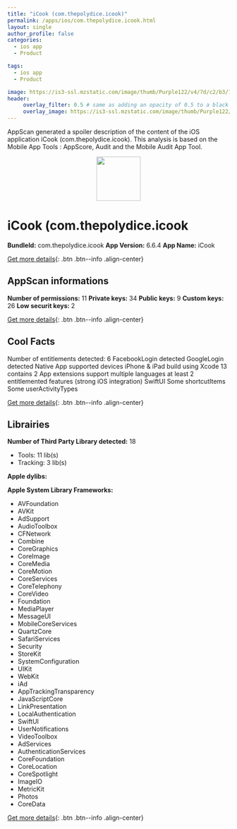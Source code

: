 ```yaml
---
title: "iCook (com.thepolydice.icook)"
permalink: /apps/ios/com.thepolydice.icook.html
layout: single
author_profile: false
categories: 
  - ios app 
  - Product 

tags: 
  - ios app 
  - Product 

image: https://is3-ssl.mzstatic.com/image/thumb/Purple122/v4/7d/c2/b3/7dc2b380-9e86-3022-a8d1-59965876d06a/AppIcon-0-1x_U007emarketing-0-7-0-85-220.png/512x512bb.jpg
header: 
     overlay_filter: 0.5 # same as adding an opacity of 0.5 to a black background
     overlay_image: https://is3-ssl.mzstatic.com/image/thumb/Purple122/v4/7d/c2/b3/7dc2b380-9e86-3022-a8d1-59965876d06a/AppIcon-0-1x_U007emarketing-0-7-0-85-220.png/512x512bb.jpg
---
```

AppScan generated a spoiler description of the content of the iOS application iCook (com.thepolydice.icook). This analysis is based on the Mobile App Tools : AppScore, Audit and the Mobile Audit App Tool.

  
  
<div style="text-align: center;"><img src="https://is3-ssl.mzstatic.com/image/thumb/Purple122/v4/7d/c2/b3/7dc2b380-9e86-3022-a8d1-59965876d06a/AppIcon-0-1x_U007emarketing-0-7-0-85-220.png/512x512bb.jpg" width="100" height="100"></div>  
  
# iCook (com.thepolydice.icook

**BundleId:** com.thepolydice.icook
**App Version:** 6.6.4
**App Name:** iCook


[Get more details](/pricing.html){: .btn .btn--info .align-center}  
  
## AppScan informations 

**Number of permissions:** 11
**Private keys:** 34
**Public keys:** 9
**Custom keys:** 26
**Low securit keys:** 2
  
[Get more details](/pricing.html){: .btn .btn--info .align-center}

## Cool Facts

Number of entitlements detected: 6
FacebookLogin detected
GoogleLogin detected
Native App
supported devices iPhone & iPad
build using Xcode 13
contains 2 App extensions
support multiple languages
at least 2 entitlemented features (strong iOS integration)
SwiftUI
Some shortcutItems 
Some userActivityTypes
  
[Get more details](/pricing.html){: .btn .btn--info .align-center}

## Librairies 
**Number of Third Party Library detected:** 18
- Tools: 11 lib(s)
- Tracking: 3 lib(s)

**Apple dylibs:**


**Apple System Library Frameworks:**
- AVFoundation
- AVKit
- AdSupport
- AudioToolbox
- CFNetwork
- Combine
- CoreGraphics
- CoreImage
- CoreMedia
- CoreMotion
- CoreServices
- CoreTelephony
- CoreVideo
- Foundation
- MediaPlayer
- MessageUI
- MobileCoreServices
- QuartzCore
- SafariServices
- Security
- StoreKit
- SystemConfiguration
- UIKit
- WebKit
- iAd
- AppTrackingTransparency
- JavaScriptCore
- LinkPresentation
- LocalAuthentication
- SwiftUI
- UserNotifications
- VideoToolbox
- AdServices
- AuthenticationServices
- CoreFoundation
- CoreLocation
- CoreSpotlight
- ImageIO
- MetricKit
- Photos
- CoreData


  
[Get more details](/pricing.html){: .btn .btn--info .align-center}

